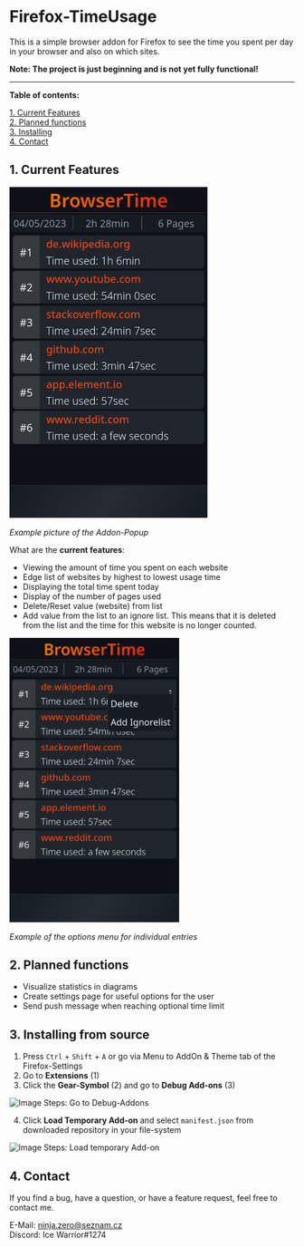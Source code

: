 # Firefox-TimeUsage

This is a simple browser addon for Firefox to see the time you spent per day in your browser and also on which sites.

**Note: The project is just beginning and is not yet fully functional!**

---

**Table of contents:**  

[1. Current Features](#1-current-features)  
[2. Planned functions](#2-planned-functions)  
[3. Installing](#3-installing-from-source)  
[4. Contact](#4-contact)  

## 1. Current Features

<img src="images/doc1.png" alt="Example Picture" width="350px"/>  

*Example picture of the Addon-Popup*

What are the **current features**:

- Viewing the amount of time you spent on each website
- Edge list of websites by highest to lowest usage time
- Displaying the total time spent today
- Display of the number of pages used
- Delete/Reset value (website) from list
- Add value from the list to an ignore list. This means that it is deleted from the list and the time for this website is no longer counted.

<img src="images/doc2.png" alt="Example Picture" width="300px"/>  

*Example of the options menu for individual entries*

## 2. Planned functions

- Visualize statistics in diagrams
- Create settings page for useful options for the user
- Send push message when reaching optional time limit

## 3. Installing from source

1. Press `Ctrl` + `Shift` + `A` or go via Menu to AddOn & Theme tab of the Firefox-Settings
2. Go to **Extensions** (1)
3. Click the **Gear-Symbol** (2) and go to **Debug Add-ons** (3)

![Image Steps: Go to Debug-Addons](images/doc3.png)

4. Click **Load Temporary Add-on** and select `manifest.json` from downloaded repository in your file-system

![Image Steps: Load temporary Add-on](images/doc4.png)

## 4. Contact

If you find a bug, have a question, or have a feature request, feel free to contact me.

E-Mail: ninja.zero@seznam.cz  
Discord: Ice Warrior#1274
